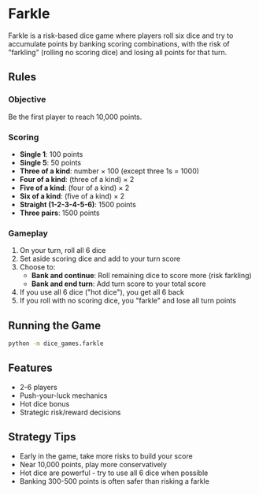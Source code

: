 # Farkle

Farkle is a risk-based dice game where players roll six dice and try to accumulate points by banking scoring
combinations, with the risk of "farkling" (rolling no scoring dice) and losing all points for that turn.

## Rules

### Objective

Be the first player to reach 10,000 points.

### Scoring

- **Single 1**: 100 points
- **Single 5**: 50 points
- **Three of a kind**: number × 100 (except three 1s = 1000)
- **Four of a kind**: (three of a kind) × 2
- **Five of a kind**: (four of a kind) × 2
- **Six of a kind**: (five of a kind) × 2
- **Straight (1-2-3-4-5-6)**: 1500 points
- **Three pairs**: 1500 points

### Gameplay

1. On your turn, roll all 6 dice
2. Set aside scoring dice and add to your turn score
3. Choose to:
   - **Bank and continue**: Roll remaining dice to score more (risk farkling)
   - **Bank and end turn**: Add turn score to your total score
4. If you use all 6 dice ("hot dice"), you get all 6 back
5. If you roll with no scoring dice, you "farkle" and lose all turn points

## Running the Game

```bash
python -m dice_games.farkle
```

## Features

- 2-6 players
- Push-your-luck mechanics
- Hot dice bonus
- Strategic risk/reward decisions

## Strategy Tips

- Early in the game, take more risks to build your score
- Near 10,000 points, play more conservatively
- Hot dice are powerful - try to use all 6 dice when possible
- Banking 300-500 points is often safer than risking a farkle

